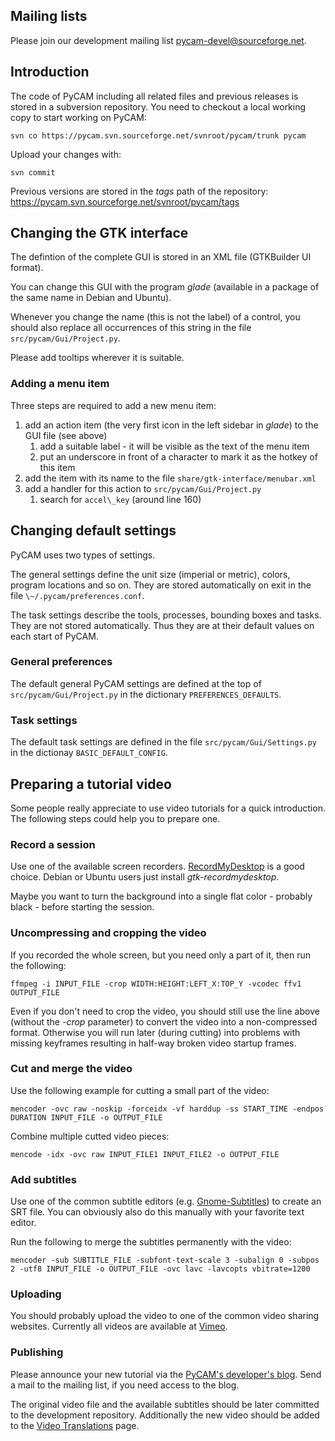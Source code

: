 Mailing lists
-------------

Please join our development mailing list
[pycam-devel@sourceforge.net](http://sourceforge.net/mailarchive/forum.php?forum_name=pycam-devel).

Introduction
------------

The code of PyCAM including all related files and previous releases is
stored in a subversion repository. You need to checkout a local working
copy to start working on PyCAM:

    svn co https://pycam.svn.sourceforge.net/svnroot/pycam/trunk pycam

Upload your changes with:

    svn commit

Previous versions are stored in the *tags* path of the repository:
<https://pycam.svn.sourceforge.net/svnroot/pycam/tags>

Changing the GTK interface
--------------------------

The defintion of the complete GUI is stored in an XML file (GTKBuilder
UI format).

You can change this GUI with the program *glade* (available in a package
of the same name in Debian and Ubuntu).

Whenever you change the name (this is not the label) of a control, you
should also replace all occurrences of this string in the file
`src/pycam/Gui/Project.py`.

Please add tooltips wherever it is suitable.

### Adding a menu item

Three steps are required to add a new menu item:

1.  add an action item (the very first icon in the left sidebar in
    *glade*) to the GUI file (see above)
    1.  add a suitable label - it will be visible as the text of the
        menu item
    2.  put an underscore in front of a character to mark it as the
        hotkey of this item
2.  add the item with its name to the file
    `share/gtk-interface/menubar.xml`
3.  add a handler for this action to `src/pycam/Gui/Project.py`
    1.  search for `accel\_key` (around line 160)

Changing default settings
-------------------------

PyCAM uses two types of settings.

The general settings define the unit size (imperial or metric), colors,
program locations and so on. They are stored automatically on exit in
the file `\~/.pycam/preferences.conf`.

The task settings describe the tools, processes, bounding boxes and
tasks. They are not stored automatically. Thus they are at their default
values on each start of PyCAM.

### General preferences

The default general PyCAM settings are defined at the top of
`src/pycam/Gui/Project.py` in the dictionary `PREFERENCES_DEFAULTS`.

### Task settings

The default task settings are defined in the file
`src/pycam/Gui/Settings.py` in the dictionay `BASIC_DEFAULT_CONFIG`.

Preparing a tutorial video
--------------------------

Some people really appreciate to use video tutorials for a quick
introduction. The following steps could help you to prepare one.

### Record a session

Use one of the available screen recorders.
[RecordMyDesktop](http://recordmydesktop.sourceforge.net) is a good
choice. Debian or Ubuntu users just install *gtk-recordmydesktop*.

Maybe you want to turn the background into a single flat color -
probably black - before starting the session.

### Uncompressing and cropping the video

If you recorded the whole screen, but you need only a part of it, then
run the following:

    ffmpeg -i INPUT_FILE -crop WIDTH:HEIGHT:LEFT_X:TOP_Y -vcodec ffv1 OUTPUT_FILE

Even if you don't need to crop the video, you should still use the line
above (without the *-crop* parameter) to convert the video into a
non-compressed format. Otherwise you will run later (during cutting)
into problems with missing keyframes resulting in half-way broken video
startup frames.

### Cut and merge the video

Use the following example for cutting a small part of the video:

    mencoder -ovc raw -noskip -forceidx -vf harddup -ss START_TIME -endpos DURATION INPUT_FILE -o OUTPUT_FILE

Combine multiple cutted video pieces:

    mencode -idx -ovc raw INPUT_FILE1 INPUT_FILE2 -o OUTPUT_FILE

### Add subtitles

Use one of the common subtitle editors (e.g.
[Gnome-Subtitles](http://gnome-subtitles.sourceforge.net/)) to create an
SRT file. You can obviously also do this manually with your favorite
text editor.

Run the following to merge the subtitles permanently with the video:

    mencoder -sub SUBTITLE_FILE -subfont-text-scale 3 -subalign 0 -subpos 2 -utf8 INPUT_FILE -o OUTPUT_FILE -ovc lavc -lavcopts vbitrate=1200

### Uploading

You should probably upload the video to one of the common video sharing
websites. Currently all videos are available at
[Vimeo](http://vimeo.com/channels/pycam).

### Publishing

Please announce your new tutorial via the [PyCAM's developer's
blog](http://fab.senselab.org/pycam). Send a mail to the mailing list,
if you need access to the blog.

The original video file and the available subtitles should be later
committed to the development repository. Additionally the new video
should be added to the [Video Translations](video-translations.md) page.
